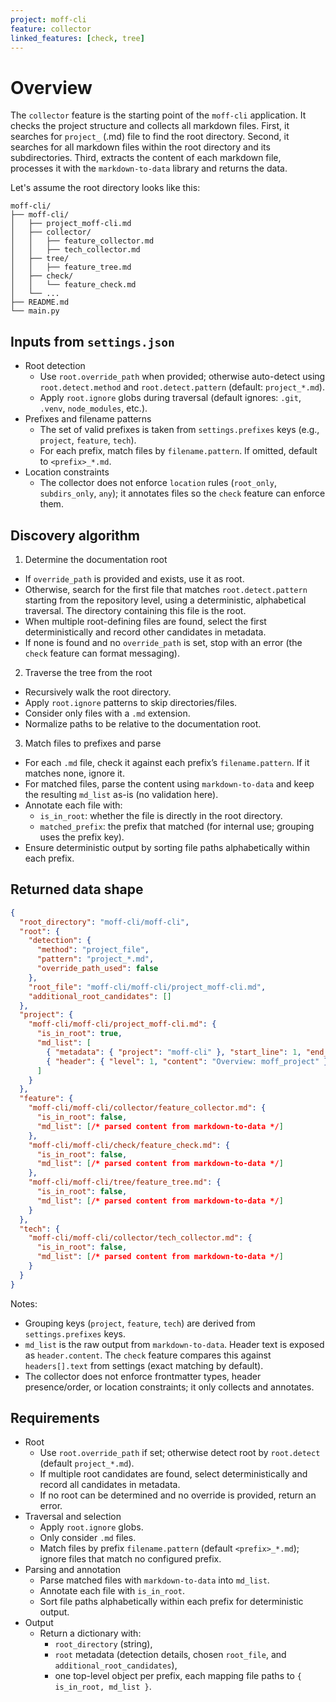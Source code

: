 ```yaml
---
project: moff-cli
feature: collector
linked_features: [check, tree]
---
```


# Overview

The `collector` feature is the starting point of the `moff-cli` application. It checks the project structure and collects all markdown files.
First, it searches for `project_` (.md) file to find the root directory. Second, it searches for all markdown files within the root directory and its subdirectories. Third, extracts the content of each markdown file, processes it with the `markdown-to-data` library and returns the data.

Let's assume the root directory looks like this:

```
moff-cli/
├── moff-cli/
│   ├── project_moff-cli.md
│   ├── collector/
│   │   ├── feature_collector.md
│   │   ├── tech_collector.md
│   ├── tree/
│   │   ├── feature_tree.md
│   ├── check/
│   │   └── feature_check.md
│   └── ...
├── README.md
└── main.py
```

## Inputs from `settings.json`

- Root detection
  - Use `root.override_path` when provided; otherwise auto-detect using `root.detect.method` and `root.detect.pattern` (default: `project_*.md`).
  - Apply `root.ignore` globs during traversal (default ignores: `.git`, `.venv`, `node_modules`, etc.).
- Prefixes and filename patterns
  - The set of valid prefixes is taken from `settings.prefixes` keys (e.g., `project`, `feature`, `tech`).
  - For each prefix, match files by `filename.pattern`. If omitted, default to `<prefix>_*.md`.
- Location constraints
  - The collector does not enforce `location` rules (`root_only`, `subdirs_only`, `any`); it annotates files so the `check` feature can enforce them.

## Discovery algorithm

1) Determine the documentation root
- If `override_path` is provided and exists, use it as root.
- Otherwise, search for the first file that matches `root.detect.pattern` starting from the repository level, using a deterministic, alphabetical traversal. The directory containing this file is the root.
- When multiple root-defining files are found, select the first deterministically and record other candidates in metadata.
- If none is found and no `override_path` is set, stop with an error (the `check` feature can format messaging).

2) Traverse the tree from the root
- Recursively walk the root directory.
- Apply `root.ignore` patterns to skip directories/files.
- Consider only files with a `.md` extension.
- Normalize paths to be relative to the documentation root.

3) Match files to prefixes and parse
- For each `.md` file, check it against each prefix’s `filename.pattern`. If it matches none, ignore it.
- For matched files, parse the content using `markdown-to-data` and keep the resulting `md_list` as-is (no validation here).
- Annotate each file with:
  - `is_in_root`: whether the file is directly in the root directory.
  - `matched_prefix`: the prefix that matched (for internal use; grouping uses the prefix key).
- Ensure deterministic output by sorting file paths alphabetically within each prefix.

## Returned data shape

```json
{
  "root_directory": "moff-cli/moff-cli",
  "root": {
    "detection": {
      "method": "project_file",
      "pattern": "project_*.md",
      "override_path_used": false
    },
    "root_file": "moff-cli/moff-cli/project_moff-cli.md",
    "additional_root_candidates": []
  },
  "project": {
    "moff-cli/moff-cli/project_moff-cli.md": {
      "is_in_root": true,
      "md_list": [
        { "metadata": { "project": "moff-cli" }, "start_line": 1, "end_line": 3 },
        { "header": { "level": 1, "content": "Overview: moff_project" }, "start_line": 5, "end_line": 5 }
      ]
    }
  },
  "feature": {
    "moff-cli/moff-cli/collector/feature_collector.md": {
      "is_in_root": false,
      "md_list": [/* parsed content from markdown-to-data */]
    },
    "moff-cli/moff-cli/check/feature_check.md": {
      "is_in_root": false,
      "md_list": [/* parsed content from markdown-to-data */]
    },
    "moff-cli/moff-cli/tree/feature_tree.md": {
      "is_in_root": false,
      "md_list": [/* parsed content from markdown-to-data */]
    }
  },
  "tech": {
    "moff-cli/moff-cli/collector/tech_collector.md": {
      "is_in_root": false,
      "md_list": [/* parsed content from markdown-to-data */]
    }
  }
}
```

Notes:
- Grouping keys (`project`, `feature`, `tech`) are derived from `settings.prefixes` keys.
- `md_list` is the raw output from `markdown-to-data`. Header text is exposed as `header.content`. The `check` feature compares this against `headers[].text` from settings (exact matching by default).
- The collector does not enforce frontmatter types, header presence/order, or location constraints; it only collects and annotates.

## Requirements

- Root
  - Use `root.override_path` if set; otherwise detect root by `root.detect` (default `project_*.md`).
  - If multiple root candidates are found, select deterministically and record all candidates in metadata.
  - If no root can be determined and no override is provided, return an error.
- Traversal and selection
  - Apply `root.ignore` globs.
  - Only consider `.md` files.
  - Match files by prefix `filename.pattern` (default `<prefix>_*.md`); ignore files that match no configured prefix.
- Parsing and annotation
  - Parse matched files with `markdown-to-data` into `md_list`.
  - Annotate each file with `is_in_root`.
  - Sort file paths alphabetically within each prefix for deterministic output.
- Output
  - Return a dictionary with:
    - `root_directory` (string),
    - `root` metadata (detection details, chosen `root_file`, and `additional_root_candidates`),
    - one top-level object per prefix, each mapping file paths to `{ is_in_root, md_list }`.
